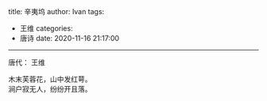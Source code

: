 title: 辛夷坞
author: Ivan
tags:
  - 王维
categories:
  - 唐诗
date: 2020-11-16 21:17:00
---
唐代： 王维

木末芙蓉花，山中发红萼。  
涧户寂无人，纷纷开且落。  